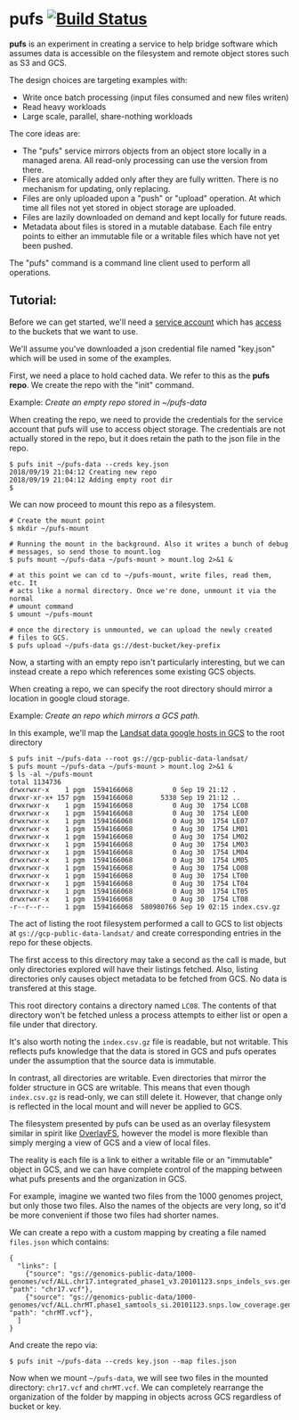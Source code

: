# pufs [![Build Status](https://travis-ci.org/pgm/sply2.svg?branch=master)](https://travis-ci.org/pgm/sply2)

**pufs** is an experiment in creating a service to help bridge software which assumes data is accessible on the filesystem and remote object stores such as S3 and GCS.

The design choices are targeting examples with:
  - Write once batch processing (input files consumed and new files writen)
  - Read heavy workloads
  - Large scale, parallel, share-nothing workloads

The core ideas are:
  - The "pufs" service mirrors objects from an object store locally in a managed arena.  All read-only processing can use the version from there.
  - Files are atomically added only after they are fully written.  There is no mechanism for updating, only replacing.
  - Files are only uploaded upon a "push" or "upload" operation.  At which time all files not yet stored in object storage are uploaded.
  - Files are lazily downloaded on demand and kept locally for future reads.
  - Metadata about files is stored in a mutable database. Each file entry
  points to either an immutable file or a writable files which have not yet been pushed.

The "pufs" command is a command line client used to perform all operations.


## Tutorial:

Before we can get started, we'll need a [service account](https://cloud.google.com/iam/docs/creating-managing-service-accounts) which has [access](https://cloud.google.com/storage/docs/access-control/) to the buckets that we want to use.

We'll assume you've downloaded a json credential file named "key.json" which will be used in some of the examples.

First, we need a place to hold cached data. We refer to this as the **pufs repo**. We create the repo with the "init" command. 

Example: *Create an empty repo stored in ~/pufs-data*

When creating the repo, we need to provide the credentials for the service account that pufs will use to access object storage. The credentials are not actually stored in the repo, but it does retain the path to the json file in the repo.

```
$ pufs init ~/pufs-data --creds key.json
2018/09/19 21:04:12 Creating new repo
2018/09/19 21:04:12 Adding empty root dir
$ 
```

We can now proceed to mount this repo as a filesystem.

```
# Create the mount point
$ mkdir ~/pufs-mount 

# Running the mount in the background. Also it writes a bunch of debug
# messages, so send those to mount.log
$ pufs mount ~/pufs-data ~/pufs-mount > mount.log 2>&1 &

# at this point we can cd to ~/pufs-mount, write files, read them, etc. It 
# acts like a normal directory. Once we're done, unmount it via the normal 
# umount command
$ umount ~/pufs-mount

# once the directory is unmounted, we can upload the newly created 
# files to GCS.
$ pufs upload ~/pufs-data gs://dest-bucket/key-prefix
```

Now, a starting with an empty repo isn't particularly interesting, but we can instead create a repo which references some existing GCS objects.

When creating a repo, we can specify the root directory should mirror a location in google cloud storage. 

Example: *Create an repo which mirrors a GCS path.* 

In this example, we'll map the [Landsat data google hosts in GCS](https://cloud.google.com/storage/docs/public-datasets/landsat) to the root directory

```
$ pufs init ~/pufs-data --root gs://gcp-public-data-landsat/
$ pufs mount ~/pufs-data ~/pufs-mount > mount.log 2>&1 &
$ ls -al ~/pufs-mount
total 1134736
drwxrwxr-x    1 pgm  1594166068          0 Sep 19 21:12 .
drwxr-xr-x+ 157 pgm  1594166068       5338 Sep 19 21:12 ..
drwxrwxr-x    1 pgm  1594166068          0 Aug 30  1754 LC08
drwxrwxr-x    1 pgm  1594166068          0 Aug 30  1754 LE00
drwxrwxr-x    1 pgm  1594166068          0 Aug 30  1754 LE07
drwxrwxr-x    1 pgm  1594166068          0 Aug 30  1754 LM01
drwxrwxr-x    1 pgm  1594166068          0 Aug 30  1754 LM02
drwxrwxr-x    1 pgm  1594166068          0 Aug 30  1754 LM03
drwxrwxr-x    1 pgm  1594166068          0 Aug 30  1754 LM04
drwxrwxr-x    1 pgm  1594166068          0 Aug 30  1754 LM05
drwxrwxr-x    1 pgm  1594166068          0 Aug 30  1754 LO08
drwxrwxr-x    1 pgm  1594166068          0 Aug 30  1754 LT00
drwxrwxr-x    1 pgm  1594166068          0 Aug 30  1754 LT04
drwxrwxr-x    1 pgm  1594166068          0 Aug 30  1754 LT05
drwxrwxr-x    1 pgm  1594166068          0 Aug 30  1754 LT08
-r--r--r--    1 pgm  1594166068  580980766 Sep 19 02:15 index.csv.gz
```

The act of listing the root filesystem performed a call to GCS to list objects at `gs://gcp-public-data-landsat/` and create corresponding entries in the repo for these objects.

The first access to this directory may take a second as the call is made, but only directories explored will have their listings fetched. Also, listing directories only causes object metadata to be fetched from GCS. No data is transfered at this stage.

This root directory contains a directory named `LC08`. The contents of that directory won't be fetched unless a process attempts to either list or open a file under that directory.

It's also worth noting the `index.csv.gz` file is readable, but not writable. This reflects pufs knowledge that the data is stored in GCS and pufs operates under the assumption that
the source data is immutable. 

In contrast, all directories are writable. Even directories that mirror the folder structure in GCS are writable. This means that even though `index.csv.gz` is read-only, we can still delete it. However, that change only is reflected in the local mount and will never be applied to GCS.

The filesystem presented by pufs can be used as an overlay filesystem similar in spirit like [OverlayFS](https://en.wikipedia.org/wiki/OverlayFS), however the model is more flexible than simply merging a view of GCS and a view of local files.

The reality is each file is a link to either a writable file or an "immutable" object in GCS, and we can have complete control of the mapping between what pufs presents and the organization in GCS.

For example, imagine we wanted two files from the 1000 genomes project, but only those two files. Also the names of the objects are very long, so it'd be more convenient if those two files had shorter names.

We can create a repo with a custom mapping by creating a file named `files.json` which contains:

```
{
  "links": [
    {"source": "gs://genomics-public-data/1000-genomes/vcf/ALL.chr17.integrated_phase1_v3.20101123.snps_indels_svs.genotypes.vcf", "path": "chr17.vcf"},
    {"source": "gs://genomics-public-data/1000-genomes/vcf/ALL.chrMT.phase1_samtools_si.20101123.snps.low_coverage.genotypes.vcf", "path": "chrMT.vcf"},
  ]
}
```

And create the repo via:

```
$ pufs init ~/pufs-data --creds key.json --map files.json
```

Now when we mount `~/pufs-data`, we will see two files in the mounted directory: `chr17.vcf` and `chrMT.vcf`. We can completely rearrange the organization of the folder by mapping in objects across GCS regardless of bucket or key.

